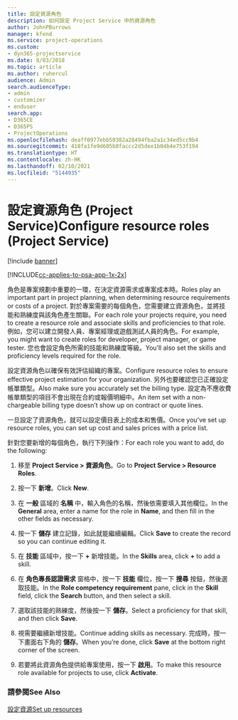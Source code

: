 ```yaml
---
title: 設定資源角色
description: 如何設定 Project Service 中的資源角色
author: JohnPBurrows
manager: kfend
ms.service: project-operations
ms.custom:
- dyn365-projectservice
ms.date: 8/03/2018
ms.topic: article
ms.author: ruhercul
audience: Admin
search.audienceType:
- admin
- customizer
- enduser
search.app:
- D365CE
- D365PS
- ProjectOperations
ms.openlocfilehash: deaff0977ebb50382a28494fba2a1c34ed5cc9b4
ms.sourcegitcommit: 418fa1fe9d605b8faccc2d5dee1b04b4e753f194
ms.translationtype: HT
ms.contentlocale: zh-HK
ms.lasthandoff: 02/10/2021
ms.locfileid: "5144935"
---
```

# <a name="configure-resource-roles-project-service"></a><span data-ttu-id="6b7e7-103">設定資源角色 (Project Service)</span><span class="sxs-lookup"><span data-stu-id="6b7e7-103">Configure resource roles (Project Service)</span></span>

[!include [banner](../includes/psa-now-project-operations.md)]

[!INCLUDE[cc-applies-to-psa-app-1x-2x](../includes/cc-applies-to-psa-app-1x-2x.md)]

<span data-ttu-id="6b7e7-104">角色是專案規劃中重要的一環，在決定資源需求或專案成本時。</span><span class="sxs-lookup"><span data-stu-id="6b7e7-104">Roles play an important part in project planning, when determining resource requirements or costs of a project.</span></span> <span data-ttu-id="6b7e7-105">對於專案需要的每個角色，您需要建立資源角色，並將技能和熟練度與該角色產生關聯。</span><span class="sxs-lookup"><span data-stu-id="6b7e7-105">For each role your projects require, you need to create a resource role and associate skills and proficiencies to that role.</span></span> <span data-ttu-id="6b7e7-106">例如，您可以建立開發人員、專案經理或遊戲測試人員的角色。</span><span class="sxs-lookup"><span data-stu-id="6b7e7-106">For example, you might want to create roles for developer, project manager, or game tester.</span></span> <span data-ttu-id="6b7e7-107">您也會設定角色所需的技能和熟練度等級。</span><span class="sxs-lookup"><span data-stu-id="6b7e7-107">You’ll also set the skills and proficiency levels required for the role.</span></span>  
  
 <span data-ttu-id="6b7e7-108">設定資源角色以確保有效評估組織的專案。</span><span class="sxs-lookup"><span data-stu-id="6b7e7-108">Configure resource roles to ensure effective project estimation for your organization.</span></span>  <span data-ttu-id="6b7e7-109">另外也要確認您已正確設定帳單類型。</span><span class="sxs-lookup"><span data-stu-id="6b7e7-109">Also make sure you accurately set the billing type.</span></span> <span data-ttu-id="6b7e7-110">設定為不應收費帳單類型的項目不會出現在合約或報價明細中。</span><span class="sxs-lookup"><span data-stu-id="6b7e7-110">An item set with a non-chargeable billing type doesn’t show up on contract or quote lines.</span></span>  
  
 <span data-ttu-id="6b7e7-111">一旦設定了資源角色，就可以設定價目表上的成本和售價。</span><span class="sxs-lookup"><span data-stu-id="6b7e7-111">Once you’ve set up resource roles, you can set up cost and sales prices with a price list.</span></span>  
  
 <span data-ttu-id="6b7e7-112">針對您要新增的每個角色，執行下列操作：</span><span class="sxs-lookup"><span data-stu-id="6b7e7-112">For each role you want to add, do the following:</span></span>  
  
1.  <span data-ttu-id="6b7e7-113">移至 **Project Service > 資源角色**。</span><span class="sxs-lookup"><span data-stu-id="6b7e7-113">Go to **Project Service > Resource Roles**.</span></span>  
  
2.  <span data-ttu-id="6b7e7-114">按一下 **新增**。</span><span class="sxs-lookup"><span data-stu-id="6b7e7-114">Click **New**.</span></span>  
  
3.  <span data-ttu-id="6b7e7-115">在 **一般** 區域的 **名稱** 中，輸入角色的名稱，然後依需要填入其他欄位。</span><span class="sxs-lookup"><span data-stu-id="6b7e7-115">In the **General** area, enter a name for the role in **Name**, and then fill in the other fields as necessary.</span></span>  
  
4.  <span data-ttu-id="6b7e7-116">按一下 **儲存** 建立記錄，如此就能繼續編輯。</span><span class="sxs-lookup"><span data-stu-id="6b7e7-116">Click **Save** to create the record so you can continue editing it.</span></span>  
  
5.  <span data-ttu-id="6b7e7-117">在 **技能** 區域中，按一下 **+** 新增技能。</span><span class="sxs-lookup"><span data-stu-id="6b7e7-117">In the **Skills** area, click **+** to add a skill.</span></span>  
  
6.  <span data-ttu-id="6b7e7-118">在 **角色專長認證需求** 窗格中，按一下 **技能** 欄位，按一下 **搜尋** 按鈕，然後選取技能。</span><span class="sxs-lookup"><span data-stu-id="6b7e7-118">In the **Role competency requirement** pane, click in the **Skill** field, click the **Search** button, and then select a skill.</span></span>  
  
7.  <span data-ttu-id="6b7e7-119">選取該技能的熟練度，然後按一下 **儲存**。</span><span class="sxs-lookup"><span data-stu-id="6b7e7-119">Select a proficiency for that skill, and then click **Save**.</span></span>  
  
8.  <span data-ttu-id="6b7e7-120">視需要繼續新增技能。</span><span class="sxs-lookup"><span data-stu-id="6b7e7-120">Continue adding skills as necessary.</span></span> <span data-ttu-id="6b7e7-121">完成時，按一下畫面右下角的 **儲存**。</span><span class="sxs-lookup"><span data-stu-id="6b7e7-121">When you’re done, click **Save** at the bottom right corner of the screen.</span></span>  
  
9. <span data-ttu-id="6b7e7-122">若要將此資源角色提供給專案使用，按一下 **啟用**。</span><span class="sxs-lookup"><span data-stu-id="6b7e7-122">To make this resource role available for projects to use, click **Activate**.</span></span>  
  
### <a name="see-also"></a><span data-ttu-id="6b7e7-123">請參閱</span><span class="sxs-lookup"><span data-stu-id="6b7e7-123">See Also</span></span>  
 [<span data-ttu-id="6b7e7-124">設定資源</span><span class="sxs-lookup"><span data-stu-id="6b7e7-124">Set up resources</span></span>](../psa/set-up-resources.md)
